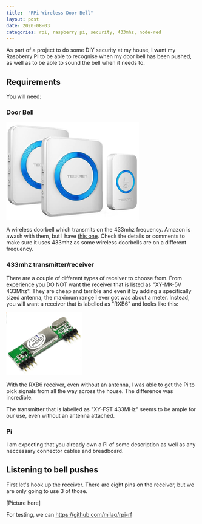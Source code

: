 ```yaml
---
title:  "RPi Wireless Door Bell"
layout: post
date: 2020-08-03
categories: rpi, raspberry pi, security, 433mhz, node-red
---
```


As part of a project to do some DIY security at my house, I want my Raspberry PI to be able to recognise when my door bell has been pushed, as well as to be able to sound the bell when it needs to.

## Requirements

You will need:

### Door Bell

![Door Bell](../assets/images/rpi-doorbell.png)

A wireless doorbell which transmits on the 433mhz frequency. Amazon is awash with them, but I have [this one](https://www.amazon.co.uk/gp/product/B071ZJ63N1/ref=ppx_yo_dt_b_search_asin_title?ie=UTF8&psc=1). Check the details or comments to make sure it uses 433mhz as some wireless doorbells are on a different frequency.

### 433mhz transmitter/receiver

There are a couple of different types of receiver to choose from. From experience you DO NOT want the receiver that is listed as "XY-MK-5V 433Mhz". They are cheap and terrible and even if by adding a specifically sized antenna, the maximum range I ever got was about a meter.
Instead, you will want a receiver that is labelled as "RXB6" and looks like this:

![RXB6](../assets/images/rpi-433-receiver.png)

With the RXB6 receiver, even without an antenna, I was able to get the Pi to pick signals from all the way across the house. The difference was incredible.

The transmitter that is labelled as "XY-FST 433MHz" seems to be ample for our use, even without an antenna attached.

### Pi

I am expecting that you already own a Pi of some description as well as any neccessary connector cables and breadboard.

## Listening to bell pushes

First let's hook up the receiver. There are eight pins on the receiver, but we are only going to use 3 of those.

[Picture here]

For testing, we can 
https://github.com/milaq/rpi-rf